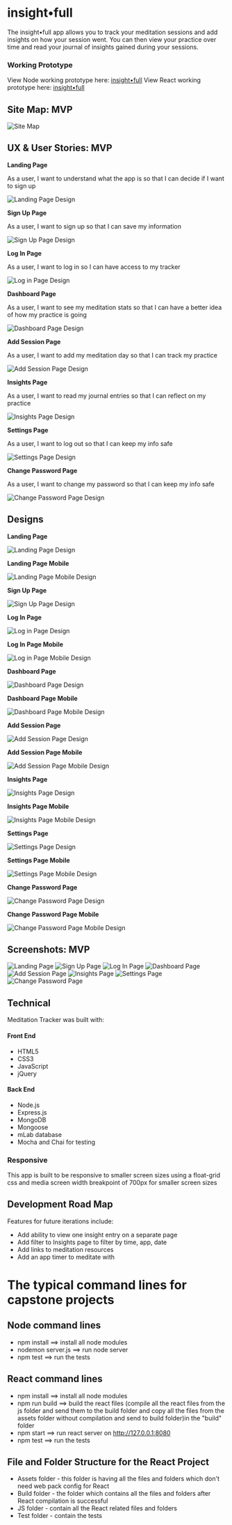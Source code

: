 # insight•full

The insight•full app allows you to track your meditation sessions and add insights on how your session went. You can then view your practice over time and read your journal of insights gained during your sessions.

### Working Prototype

View Node working prototype here: [insight•full](https://meditation-tracker.herokuapp.com/) 
View React working prototype here: [insight•full](https://jes-a.github.io/meditation-app-fullstack-capstone-react/build) 


## Site Map: MVP 

![Site Map](/screenshots/designs/site-map.png)


## UX & User Stories: MVP

**Landing Page** 

As a user, I want to understand what the app is so that I can decide if I want to sign up

![Landing Page Design](/screenshots/wireframes/landing.png)

**Sign Up Page** 

As a user, I want to sign up so that I can save my information 

![Sign Up Page Design](/screenshots/wireframes/sign-up.png)

**Log In Page** 

As a user, I want to log in so I can have access to my tracker

![Log in Page Design](/screenshots/wireframes/log-in.png)

**Dashboard Page** 

As a user, I want to see my meditation stats so that I can have a better idea of how my practice is going

![Dashboard Page Design](/screenshots/wireframes/dashboard.png)

**Add Session Page** 

As a user, I want to add my meditation day so that I can track my practice

![Add Session Page Design](/screenshots/wireframes/add-session.png)

**Insights Page** 

As a user, I want to read my journal entries so that I can reflect on my practice

![Insights Page Design](/screenshots/wireframes/insights.png)

**Settings Page** 

As a user, I want to log out so that I can keep my info safe

![Settings Page Design](/screenshots/wireframes/settings.png)

**Change Password Page** 

As a user, I want to change my password so that I can keep my info safe

![Change Password Page Design](/screenshots/wireframes/change-pw.png)


## Designs

**Landing Page** 

![Landing Page Design](/screenshots/designs/landing.png)

**Landing Page Mobile** 

![Landing Page Mobile Design](/screenshots/designs/landing-mobile.png)

**Sign Up Page** 

![Sign Up Page Design](/screenshots/designs/sign-up.png)

**Log In Page** 

![Log in Page Design](/screenshots/designs/log-in.png)

**Log In Page Mobile** 

![Log in Page Mobile Design](/screenshots/designs/log-in-mobile.png)

**Dashboard Page** 

![Dashboard Page Design](/screenshots/designs/dashboard.png)

**Dashboard Page Mobile** 

![Dashboard Page Mobile Design](/screenshots/designs/dashboard-mobile.png)

**Add Session Page** 

![Add Session Page Design](/screenshots/designs/add-session.png)

**Add Session Page Mobile** 

![Add Session Page Mobile Design](/screenshots/designs/add-session-mobile.png)

**Insights Page** 

![Insights Page Design](/screenshots/designs/insights.png)

**Insights Page Mobile** 

![Insights Page Mobile Design](/screenshots/designs/insights-mobile.png)

**Settings Page** 

![Settings Page Design](/screenshots/designs/settings.png)

**Settings Page Mobile** 

![Settings Page Mobile Design](/screenshots/designs/settings-mobile.png)

**Change Password Page** 

![Change Password Page Design](/screenshots/designs/change-pw.png)

**Change Password Page Mobile** 

![Change Password Page Mobile Design](/screenshots/designs/change-pw-mobile.png)


## Screenshots: MVP

![Landing Page](/screenshots/landing-page.png)
![Sign Up Page](/screenshots/sign-up.png)
![Log In Page](/screenshots/log-in.png)
![Dashboard Page](/screenshots/dashboard-page.png)
![Add Session Page](/screenshots/add-session.png)
![Insights Page](/screenshots/insights.png)
![Settings Page](/screenshots/settings-dropdown.png)
![Change Password Page](/screenshots/change-pw.png)
  


## Technical

Meditation Tracker was built with: 

#### Front End

* HTML5
* CSS3
* JavaScript 
* jQuery 

#### Back End 

* Node.js 
* Express.js
* MongoDB
* Mongoose
* mLab database
* Mocha and Chai for testing


### Responsive
This app is built to be responsive to smaller screen sizes using a float-grid css and media screen width breakpoint of 700px for smaller screen sizes



## Development Road Map
Features for future iterations include: 
- Add ability to view one insight entry on a separate page
- Add filter to Insights page to filter by time, app, date
- Add links to meditation resources
- Add an app timer to meditate with


#  The typical command lines for capstone projects

## Node command lines
* npm install ==> install all node modules
* nodemon server.js ==> run node server
* npm test ==> run the tests

## React command lines
* npm install ==> install all node modules
* npm run build ==> build the react files (compile all the react files from the js folder and send them to the build folder and copy all the files from the assets folder without compilation and send to build folder)in the "build" folder 
* npm start ==> run react server on http://127.0.0.1:8080
* npm test ==> run the tests


## File and Folder Structure for the React Project
* Assets folder - this folder is having all the files and folders which don't need web pack config for React
* Build folder - the folder which contains all the files and folders after React compilation is successful
* JS folder - contain all the React related files and folders
* Test folder - contain the tests


